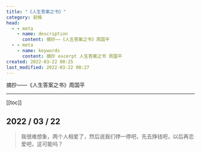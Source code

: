 ```yaml
---
title: "《人生答案之书》"
category: 前脩
head:
  - - meta
    - name: description
      content: 摘抄——《人生答案之书》周国平
  - - meta
    - name: keywords
      content: 摘抄 excerpt 人生答案之书 周国平
created: 2022-03-22 00:25
last_modified: 2022-03-22 00:27
---
```


摘抄——《人生答案之书》周国平

---

[[toc]]

## 2022 / 03 / 22

> 我很难想象，两个人相爱了，然后说我们停一停吧，先去挣钱吧，以后再恋爱吧，这可能吗？

